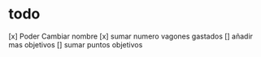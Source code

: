# todo
[x] Poder Cambiar nombre
[x] sumar numero vagones gastados
[] añadir mas objetivos
[] sumar puntos objetivos